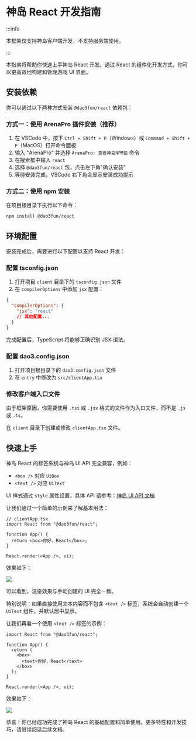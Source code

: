 # 神岛 React 开发指南

:::info

本框架仅支持神岛客户端开发，不支持服务端使用。

:::

本指南将帮助你快速上手神岛 React 开发。通过 React 的组件化开发方式，你可以更高效地构建和管理游戏 UI 界面。

## 安装依赖

你可以通过以下两种方式安装 `@dao3fun/react` 依赖包：

### 方式一：使用 ArenaPro 插件安装（推荐）

1. 在 VSCode 中，按下 `Ctrl + Shift + P`（Windows）或 `Command + Shift + P`（MacOS）打开命令面板
2. 输入 "ArenaPro" 并选择 `ArenaPro: 查看神岛NPM包` 命令
3. 在搜索框中输入 `react`
4. 选择 `@dao3fun/react` 包，点击左下角"确认安装"
5. 等待安装完成，VSCode 右下角会显示安装成功提示

### 方式二：使用 npm 安装

在项目根目录下执行以下命令：

```bash
npm install @dao3fun/react
```

## 环境配置

安装完成后，需要进行以下配置以支持 React 开发：

### 配置 tsconfig.json

1. 打开项目 `client` 目录下的 `tsconfig.json` 文件
2. 在 `compilerOptions` 中添加 `jsx` 配置：

```json
{
  "compilerOptions": {
    "jsx": "react"
    // 其他配置...
  }
}
```

完成配置后，TypeScript 将能够正确识别 JSX 语法。

### 配置 dao3.config.json

1. 打开项目根目录下的 `dao3.config.json` 文件
2. 在 `entry` 中修改为 `src/clientApp.tsx`

### 修改客户端入口文件

由于框架原因，你需要使用 `.tsx` 或 `.jsx` 格式的文件作为入口文件，而不是 `.js` 或 `.ts`。

在 `client` 目录下创建或修改 `clientApp.tsx` 文件。

## 快速上手

神岛 React 的标签系统与神岛 UI API 完全兼容，例如：

- `<box />` 对应 `UiBox`
- `<text />` 对应 `UiText`

UI 样式通过 `style` 属性设置，具体 API 请参考：[神岛 UI API 文档](https://docs.box3lab.com/api/ClientUI/)

让我们通过一个简单的示例来了解基本用法：

```tsx
// clientApp.tsx
import React from "@dao3fun/react";

function App() {
  return <box>你好，React</box>;
}

React.render(<App />, ui);
```

效果如下：

![](/QQ20250402-152338.png)

可以看到，渲染效果与手动创建的 UI 完全一致。

特别说明：如果直接使用文本内容而不包含 `<text />` 标签，系统会自动创建一个 `UiText` 组件，并默认居中显示。

让我们再看一个使用 `<text />` 标签的示例：

```tsx
import React from "@dao3fun/react";

function App() {
  return (
    <box>
      <text>你好，React</text>
    </box>
  );
}

React.render(<App />, ui);
```

效果如下：

![](/QQ20250402-152915.png)

恭喜！你已经成功完成了神岛 React 的基础配置和简单使用。更多特性和开发技巧，请继续阅读后续文档。
